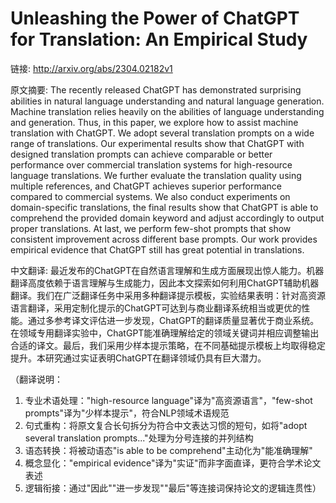 # Unleashing the Power of ChatGPT for Translation: An Empirical Study

链接: http://arxiv.org/abs/2304.02182v1

原文摘要:
The recently released ChatGPT has demonstrated surprising abilities in
natural language understanding and natural language generation. Machine
translation relies heavily on the abilities of language understanding and
generation. Thus, in this paper, we explore how to assist machine translation
with ChatGPT. We adopt several translation prompts on a wide range of
translations. Our experimental results show that ChatGPT with designed
translation prompts can achieve comparable or better performance over
commercial translation systems for high-resource language translations. We
further evaluate the translation quality using multiple references, and ChatGPT
achieves superior performance compared to commercial systems. We also conduct
experiments on domain-specific translations, the final results show that
ChatGPT is able to comprehend the provided domain keyword and adjust
accordingly to output proper translations. At last, we perform few-shot prompts
that show consistent improvement across different base prompts. Our work
provides empirical evidence that ChatGPT still has great potential in
translations.

中文翻译:
最近发布的ChatGPT在自然语言理解和生成方面展现出惊人能力。机器翻译高度依赖于语言理解与生成能力，因此本文探索如何利用ChatGPT辅助机器翻译。我们在广泛翻译任务中采用多种翻译提示模板，实验结果表明：针对高资源语言翻译，采用定制化提示的ChatGPT可达到与商业翻译系统相当或更优的性能。通过多参考译文评估进一步发现，ChatGPT的翻译质量显著优于商业系统。在领域专用翻译实验中，ChatGPT能准确理解给定的领域关键词并相应调整输出合适的译文。最后，我们采用少样本提示策略，在不同基础提示模板上均取得稳定提升。本研究通过实证表明ChatGPT在翻译领域仍具有巨大潜力。

（翻译说明：
1. 专业术语处理："high-resource language"译为"高资源语言"，"few-shot prompts"译为"少样本提示"，符合NLP领域术语规范
2. 句式重构：将原文复合长句拆分为符合中文表达习惯的短句，如将"adopt several translation prompts..."处理为分号连接的并列结构
3. 语态转换：将被动语态"is able to be comprehend"主动化为"能准确理解"
4. 概念显化："empirical evidence"译为"实证"而非字面直译，更符合学术论文表述
5. 逻辑衔接：通过"因此""进一步发现""最后"等连接词保持论文的逻辑连贯性）
